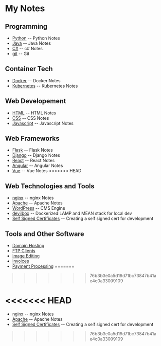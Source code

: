 # My Notes

## Programming

* [Python](./Python.md) -- Python Notes
* [Java](./Java.md) -- Java Notes
* [C#](./C#.md) -- c# Notes
* [git](./git.md) -- Git

## Container Tech

* [Docker](./Docker.md) -- Docker Notes
* [Kubernetes](./Kubernetes.md) -- Kubernetes Notes

## Web Developement

* [HTML](./HTML.md) -- HTML Notes
* [CSS](./CSS.md) -- CSS Notes
* [Javascript](./Javascript.md) -- Javascript Notes

## Web Frameworks

* [Flask](./Flask.md) -- Flask Notes
* [Django](./Django.md) -- Django Notes
* [React](./React.md) -- React Notes
* [Angular](./Angular.md) -- Angular Notes
* [Vue](./Vue.md) -- Vue Notes
<<<<<<< HEAD

## Web Technologies and Tools

* [nginx](./nginx.md) -- nginx Notes
* [Apache](./apache.md) -- Apache Notes
* [WordPress](./wordpress.md) -- CMS Engine
* [devilbox](./devilbox) -- Dockerized LAMP and MEAN stack for local dev
* [Self Signed Certificates](./self_signed_cert.md) -- Creating a self signed cert for development

## Tools and Other Software

* [Domain Hosting](./domains.md)
* [FTP Clients](./ftp.md)
* [Image Editing](./image_editing.md)
* [Invoices](./invoices.md)
* [Payment Processing](./payments.md)
=======
>>>>>>> 76b3b3e0a5d19d71bc73847b41ae4c0a33009109


<<<<<<< HEAD
=======
* [nginx](./nginx.md) -- nginx Notes
* [Apache](./apache.md) -- Apache Notes
* [Self Signed Certificates](./self_signed_cert.md) -- Creating a self signed cert for development
>>>>>>> 76b3b3e0a5d19d71bc73847b41ae4c0a33009109
